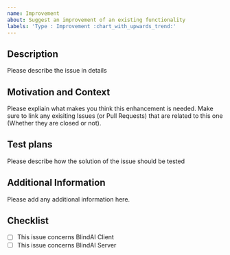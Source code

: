 ```yaml
---
name: Improvement
about: Suggest an improvement of an existing functionality
labels: 'Type : Improvement :chart_with_upwards_trend:'
---
```


## Description
Please describe the issue in details

## Motivation and Context
Please expliain what makes you think this enhancement is needed.
Make sure to link any exisiting Issues (or Pull Requests) that are related to this one (Whether they are closed or not).

## Test plans
Please describe how the solution of the issue should be tested

## Additional Information
Please add any additional information here.

## Checklist
- [ ] This issue concerns BlindAI Client
- [ ] This issue concerns BlindAI Server